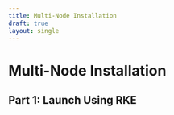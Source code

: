 ```yaml
---
title: Multi-Node Installation
draft: true
layout: single
---
```


# Multi-Node Installation

## Part 1: Launch Using RKE
